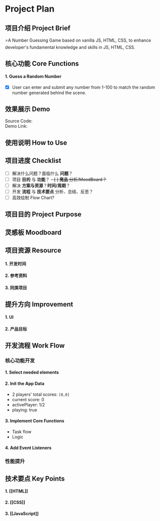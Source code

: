 # Project Plan
## 项目介绍 Project Brief
⭐A Number Guessing Game based on vanilla JS, HTML, CSS, to enhance developer's fundamental knowledge and skills in JS, HTML, CSS.
## 核心功能 Core Functions
#### 1. Guess a Random Number
- [x] User can enter and submit any number from 1-100 to match the random number generated behind the scene. 
## 效果展示 Demo
Source Code:  
Demo Link:    
## 使用说明 How to Use
## 项目进度 Checklist
- [ ] 解决什么问题？面临什么 **问题**？
- [ ] 项目 **目的** 与 **功能**？
<del>- [ ] **竞品** 分析/MoodBoard？</del>
- [ ] 解决 **方案与资源**？**时间/周期**？
- [ ] 开发 **流程** 与 **技术要点** 分析、总结、反思？
- [ ] 高效绘制 Flow Chart?
## 项目目的 Project Purpose
## 灵感板 Moodboard
## 项目资源 Resource
#### 1. 开发时间
#### 2. 参考资料
#### 3. 同类项目
## 提升方向 Improvement
#### 1. UI
#### 2. 产品目标
## 开发流程 Work Flow
### 核心功能开发
#### 1. Select needed elements
#### 2. Init the App Data
- 2 players' total scores: `[0,0]`
- current score: 0
- activePlayer: 1/2
- playing: true
#### 3. Implement Core Functions
- Task flow 
- Logic
#### 4. Add Event Listeners
### 性能提升
## 技术要点 Key Points
#### 1. [[HTML]]
#### 2. [[CSS]]
#### 3. [[JavaScript]]
